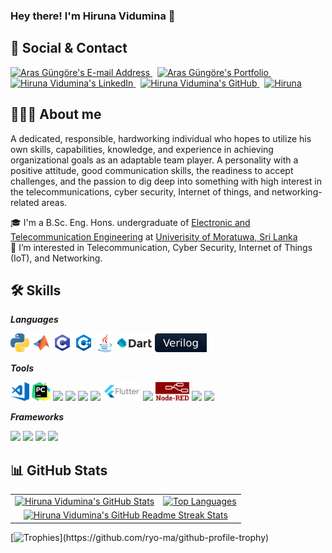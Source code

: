 ### Hey there! I'm Hiruna Vidumina 👋

## 📇 Social & Contact

<div align="left">
  <a href="mailto:hirunavidumina@gmail.com" target="_blank" rel="noreferrer"> <img alt="Aras Güngöre's E-mail Address" src="https://img.shields.io/badge/E&#8209;mail-D14836?style=for-the-badge&logo=gmail&logoColor=white" /> </a>
  &nbsp;
  <a href="https://hiruna-vidumina.github.io" target="_blank" rel="noreferrer"> <img alt="Aras Güngöre's Portfolio" src="https://img.shields.io/badge/Portfolio-08203A?style=for-the-badge&logo=About.me&logoColor=white" /> </a>
  &nbsp;
  <a href="https://www.linkedin.com/in/hiruna-vidumina" target="_blank" rel="noreferrer"> <img alt="Hiruna Vidumina's LinkedIn" src="https://img.shields.io/badge/LinkedIn-0077B5?style=for-the-badge&logo=linkedin&logoColor=white" /> </a>
  &nbsp;
  <a href="https://github.com/hiruna-vidumina" target="_blank" rel="noreferrer"> <img alt="Hiruna Vidumina's GitHub" src="https://img.shields.io/badge/GitHub-100000?style=for-the-badge&logo=github&logoColor=white" /> </a>
  &nbsp;
  <a href="https://www.hackerrank.com/hirunavidumina" target="_blank" rel="noreferrer"> <img alt=Hiruna Vidumina's HackerRank" src="https://img.shields.io/badge/HackerRank-2EC866?style=for-the-badge&logo=HackerRank&logoColor=white" /> </a>
</div>

## 👨🏻‍💻 About me

A dedicated, responsible, hardworking individual who hopes to utilize his own skills, capabilities, knowledge, and experience in achieving organizational goals as an adaptable team player. A personality with a positive attitude, good communication skills, the readiness to accept challenges, and the passion to dig deep into something with high interest in the telecommunications, cyber security, Internet of things, and networking-related areas.

🎓 I'm a B.Sc. Eng. Hons. undergraduate of [Electronic and Telecommunication Engineering](https://ent.uom.lk/) at [Univerisity of Moratuwa, Sri Lanka](https://uom.lk/)<br/>
👀 I’m interested in Telecommunication, Cyber Security, Internet of Things (IoT), and Networking.<br/>

## 🛠 Skills 
  
***Languages***

<p> 
<code><img height="30" src="https://github.com/hiruna-vidumina/hiruna-vidumina/blob/main/Logos/python.svg"></code>
<code><img height="30" src="https://github.com/hiruna-vidumina/hiruna-vidumina/blob/main/Logos/matlab.svg"></code>
<code><img height="30" src="https://github.com/hiruna-vidumina/hiruna-vidumina/blob/main/Logos/c.svg"></code>
<code><img height="30" src="https://github.com/hiruna-vidumina/hiruna-vidumina/blob/main/Logos/cPlusPlus.svg"></code>
<code><img height="30" src="https://raw.githubusercontent.com/devicons/devicon/master/icons/java/java-original.svg"></code>
<code><img height="30" src="https://github.com/hiruna-vidumina/hiruna-vidumina/blob/main/Logos/dart.png"></code>
<code><img height="30" src="https://github.com/hiruna-vidumina/hiruna-vidumina/blob/main/Logos/verilogSM.svg"></code>
</p>

***Tools***

<p>
<code><img height="30" src="https://github.com/hiruna-vidumina/hiruna-vidumina/blob/main/Logos/visualStudioCode.svg"></code>
<code><img height="30" src="https://github.com/hiruna-vidumina/hiruna-vidumina/blob/main/Logos/pycharm.svg"></code>
<code><img height="30" src="https://banner2.cleanpng.com/20180328/ezw/kisspng-solidworks-computer-aided-design-3d-computer-graph-work-5abb8876c7bd12.1780632115222396068181.jpg"></code>
<code><img height="30" src="https://upload.wikimedia.org/wikipedia/commons/f/f3/Altium_Designer_logo.png"></code>
<code><img height="30" src="https://upload.wikimedia.org/wikipedia/commons/2/2b/Atmel_logo_svg.svg"></code>
<code><img height="30" src="https://raw.githubusercontent.com/arasgungore/arasgungore/main/icons/ltspice.svg"></code>
<code><img height="30" src="https://github.com/hiruna-vidumina/hiruna-vidumina/blob/main/Logos/flutter.svg"></code>
<code><img height="30" src="https://upload.wikimedia.org/wikipedia/commons/thumb/9/92/LaTeX_logo.svg/1200px-LaTeX_logo.svg.png"></code>
<code><img height="30" src="https://github.com/hiruna-vidumina/hiruna-vidumina/blob/main/Logos/NodeRedLogo.png"></code>
<code><img height="30" src="https://raw.githubusercontent.com/arasgungore/arasgungore/main/icons/arduino.svg"></code>
<code><img height="30" src="https://raw.githubusercontent.com/arasgungore/arasgungore/main/icons/git.svg"></code>
</p>

***Frameworks***

<p>
<code><img height="30" src="https://upload.wikimedia.org/wikipedia/commons/5/53/OpenCV_Logo_with_text.png"></code>
<code><img height="30" src="https://upload.wikimedia.org/wikipedia/commons/2/2d/Tensorflow_logo.svg"></code>
<code><img height="30" src="https://upload.wikimedia.org/wikipedia/commons/0/01/Created_with_Matplotlib-logo.svg"></code>
<code><img height="30" src="https://upload.wikimedia.org/wikipedia/commons/3/31/NumPy_logo_2020.svg"></code>
</p>
</div>


## 📊 GitHub Stats

<table>
  <tr>
    <td>
      <a href="https://github.com/anuraghazra/github-readme-stats"> <img src="https://github-readme-stats-arasgungore.vercel.app/api?username=hiruna-vidumina&hide_border=true&show_icons=true&count_private=true" alt="Hiruna Vidumina's GitHub Stats" /> </a>
    </td>
    <td>
      <a href="https://github.com/anuraghazra/github-readme-stats"> <img src="https://github-readme-stats-arasgungore.vercel.app/api/top-langs/?username=hiruna-vidumina&hide_border=true&langs_count=8&layout=compact&count_private=true" alt="Top Languages" /> </a>
    </td>
  </tr>
  <tr>
    <td colspan=2 align="center">
      <a href="https://git.io/streak-stats"> <img src="http://github-readme-streak-stats.herokuapp.com?user=hiruna-vidumina&hide_border=true&background=f6f8fa&currStreakLabel=000000&date_format=j%20M%5B%20Y%5D" alt="Hiruna Vidumina's GitHub Readme Streak Stats" /> </a>
    </td>
  </tr>
</table>

<!--
<table>
  <tr>
    <td colspan=2 align="center">
      <a href="https://github.com/vn7n24fzkq/github-profile-summary-cards"> <img src="http://github-profile-summary-cards.vercel.app/api/cards/profile-details?username=arasgungore&theme=default" alt="Hiruna Vidumina's Profile Details" /> </a>
    </td>
  </tr>
  <tr>
    <td>
      <a href="https://github.com/vn7n24fzkq/github-profile-summary-cards"> <img src="http://github-profile-summary-cards.vercel.app/api/cards/repos-per-language?username=arasgungore&theme=default" alt="Top Languages by Repo" /> </a>
    </td>
    <td>
      <a href="https://github.com/vn7n24fzkq/github-profile-summary-cards"> <img src="http://github-profile-summary-cards.vercel.app/api/cards/most-commit-language?username=arasgungore&theme=default" alt="Top Languages by Commit" /> </a>
    </td>
  </tr>
  <tr>
    <td>
      <a href="https://github.com/vn7n24fzkq/github-profile-summary-cards"> <img src="http://github-profile-summary-cards.vercel.app/api/cards/stats?username=arasgungore&theme=default" alt="Stats" /> </a>
    </td>
    <td>
      <a href="https://github.com/vn7n24fzkq/github-profile-summary-cards"> <img src="http://github-profile-summary-cards.vercel.app/api/cards/productive-time?username=arasgungore&theme=default&utcOffset=8" alt="Commits" /> </a>
    </td>
  </tr>
</table>
-->

[![Trophies](https://github-profile-trophy-arasgungore.vercel.app/?username=hiruna-vidumina&no-frame=true&no-bg=true&theme=juicyfresh&column=8&margin-w=5&margin-h=5&rank=-?)](https://github.com/ryo-ma/github-profile-trophy)
